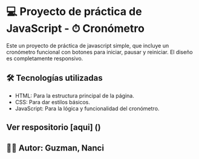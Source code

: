 # 💻 Proyecto de práctica de JavaScript - ⏱ Cronómetro

Este un proyecto de práctica de javascript simple, que incluye un cronómetro funcional con botones para iniciar, pausar y reiniciar. El diseño es completamente responsivo.

## 🛠 Tecnologías utilizadas

- HTML: Para la estructura principal de la página.
- CSS: Para dar estilos básicos.
- JavaScript: Para la lógica y funcionalidad del cronómetro.

## Ver respositorio [aqui] ()

## 👩‍💻 Autor: Guzman, Nanci

